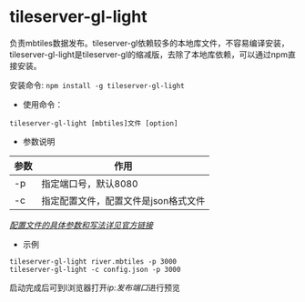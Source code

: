 # tileserver-gl-light

负责mbtiles数据发布。tileserver-gl依赖较多的本地库文件，不容易编译安装，tileserver-gl-light是tileserver-gl的缩减版，去除了本地库依赖，可以通过npm直接安装。

安装命令: `npm install -g tileserver-gl-light`

- 使用命令：

````
tileserver-gl-light [mbtiles]文件 [option]
````

- 参数说明

参数 | 作用
----|------
-p | 指定端口号，默认8080
-c | 指定配置文件，配置文件是json格式文件

[*配置文件的具体参数和写法详见官方链接*](http://tileserver.readthedocs.io/en/latest/config.html)

- 示例
````
tileserver-gl-light river.mbtiles -p 3000
tileserver-gl-light -c config.json -p 3000
````

启动完成后可到l浏览器打开*ip:发布端口*进行预览 